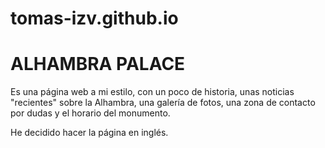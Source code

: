 # tomas-izv.github.io

<h1>ALHAMBRA PALACE</h1>

<p>Es una página web a mi estilo, con un poco de historia, unas noticias "recientes" sobre la Alhambra, una galería de fotos, una zona de contacto por dudas y el horario del monumento.</p>

<p>He decidido hacer la página en inglés.</p>

